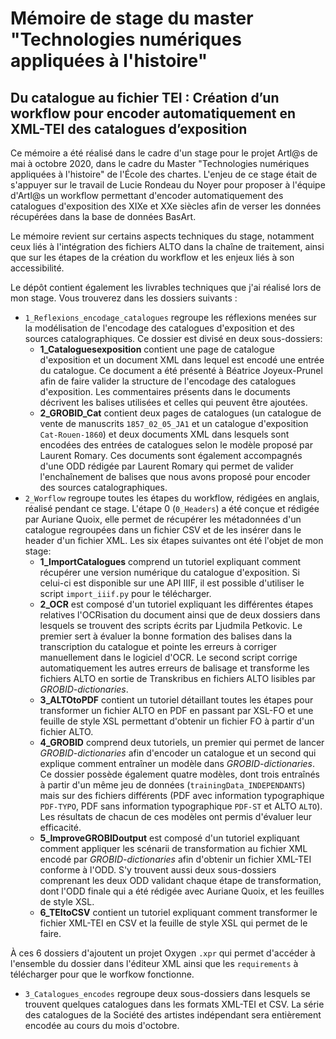 # Mémoire de stage du master "Technologies numériques appliquées à l'histoire"

## Du catalogue au fichier TEI : Création d’un workflow pour encoder automatiquement en XML-TEI des catalogues d’exposition

Ce mémoire a été réalisé dans le cadre d'un stage pour le projet Artl@s de mai à octobre 2020, dans le cadre du Master "Technologies numériques appliquées à l'histoire" de l'École des chartes. L'enjeu de ce stage était de s'appuyer sur le travail de Lucie Rondeau du Noyer pour proposer à l'équipe d'Artl@s un workflow permettant d'encoder automatiquement des catalogues d'exposition des XIXe et XXe siècles afin de verser les données récupérées dans la base de données BasArt. 

Le mémoire revient sur certains aspects techniques du stage, notamment ceux liés à l'intégration des fichiers ALTO dans la chaîne de traitement, ainsi que sur les étapes de la création du workflow et les enjeux liés à son accessibilité.

Le dépôt contient également les livrables techniques que j'ai réalisé lors de mon stage. Vous trouverez dans les dossiers suivants :
  - `1_Reflexions_encodage_catalogues` regroupe les réflexions menées sur la modélisation de l'encodage des catalogues d'exposition et des sources catalographiques. Ce dossier est divisé en deux sous-dossiers:
    - **1_Cataloguesexposition** contient une page de catalogue d'exposition et un document XML dans lequel est encodé une entrée du catalogue. Ce document a été présenté à Béatrice Joyeux-Prunel afin de faire valider la structure de l'encodage des catalogues d'exposition. Les commentaires présents dans le documents décrivent les balises utilisées et celles qui peuvent être ajoutées. 
    - **2_GROBID_Cat** contient deux pages de catalogues (un catalogue de vente de manuscrits `1857_02_05_JA1` et un catalogue d'exposition `Cat-Rouen-1860`) et deux documents XML dans lesquels sont encodées des entrées de catalogues selon le modèle proposé par Laurent Romary. Ces documents sont également accompagnés d'une ODD rédigée par Laurent Romary qui permet de valider l'enchaînement de balises que nous avons proposé pour encoder des sources catalographiques.  
  - `2_Worflow` regroupe toutes les étapes du workflow, rédigées en anglais, réalisé pendant ce stage. L'étape 0 (`0_Headers`) a été conçue et rédigée par Auriane Quoix, elle permet de récupérer les métadonnées d'un catalogue regroupées dans un fichier CSV et de les insérer dans le header d'un fichier XML. Les six étapes suivantes ont été l'objet de mon stage:
    - **1_ImportCatalogues** comprend un tutoriel expliquant comment récupérer une version numérique du catalogue d'exposition. Si celui-ci est disponible sur une API IIIF, il est possible d'utiliser le script `import_iiif.py` pour le télécharger. 
    - **2_OCR** est composé d'un tutoriel expliquant les différentes étapes relatives l'OCRisation du document ainsi que de deux dossiers dans lesquels se trouvent des scripts écrits par Ljudmila Petkovic. Le premier sert à évaluer la bonne formation des balises dans la transcription du catalogue et pointe les erreurs à corriger manuellement dans le logiciel d'OCR. Le second script corrige automatiquement les autres erreurs de balisage et transforme les fichiers ALTO en sortie de Transkribus en fichiers ALTO lisibles par _GROBID-dictionaries_.
    - **3_ALTOtoPDF** contient un tutoriel détaillant toutes les étapes pour transformer un fichier ALTO en PDF en passant par XSL-FO et une feuille de style XSL permettant d'obtenir un fichier FO à partir d'un fichier ALTO.
    - **4_GROBID** comprend deux tutoriels, un premier qui permet de lancer _GROBID-dictionaries_ afin d'encoder un catalogue et un second qui explique comment entraîner un modèle dans _GROBID-dictionaries_. Ce dossier possède également quatre modèles, dont trois entraînés à partir d'un même jeu de données (`trainingData_INDEPENDANTS`) mais sur des fichiers différents (PDF avec information typographique `PDF-TYPO`, PDF sans information typographique `PDF-ST` et ALTO `ALTO`). Les résultats de chacun de ces modèles ont permis d'évaluer leur efficacité. 
    - **5_ImproveGROBIDoutput** est composé d'un tutoriel expliquant comment appliquer les scénarii de transformation au fichier XML encodé par _GROBID-dictionaries_ afin d'obtenir un fichier XML-TEI conforme à l'ODD. S'y trouvent aussi deux sous-dossiers comprenant les deux ODD validant chaque étape de transformation, dont l'ODD finale qui a été rédigée avec Auriane Quoix, et les feuilles de style XSL. 
    - **6_TEItoCSV** contient un tutoriel expliquant comment transformer le fichier XML-TEI en CSV et la feuille de style XSL qui permet de le faire. 
    
  À ces 6 dossiers d'ajoutent un projet Oxygen `.xpr` qui permet d'accéder à l'ensemble du dossier dans l'éditeur XML ainsi que les `requirements` à télécharger pour que le worfkow fonctionne. 
  - `3_Catalogues_encodes` regroupe deux sous-dossiers dans lesquels se trouvent quelques catalogues dans les formats XML-TEI et CSV. La série des catalogues de la Société des artistes indépendant sera entièrement encodée au cours du mois d'octobre. 

